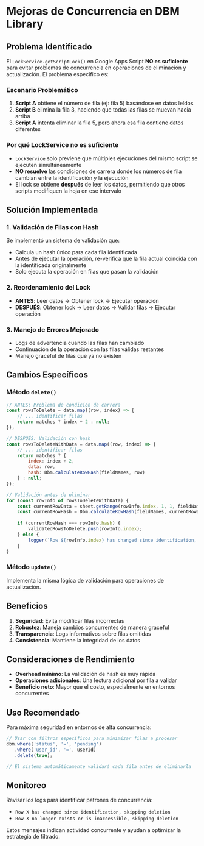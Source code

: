 # Mejoras de Concurrencia en DBM Library

## Problema Identificado

El `LockService.getScriptLock()` en Google Apps Script **NO es suficiente** para evitar problemas de concurrencia en operaciones de eliminación y actualización. El problema específico es:

### Escenario Problemático
1. **Script A** obtiene el número de fila (ej: fila 5) basándose en datos leídos
2. **Script B** elimina la fila 3, haciendo que todas las filas se muevan hacia arriba
3. **Script A** intenta eliminar la fila 5, pero ahora esa fila contiene datos diferentes

### Por qué LockService no es suficiente
- `LockService` solo previene que múltiples ejecuciones del mismo script se ejecuten simultáneamente
- **NO resuelve** las condiciones de carrera donde los números de fila cambian entre la identificación y la ejecución
- El lock se obtiene **después** de leer los datos, permitiendo que otros scripts modifiquen la hoja en ese intervalo

## Solución Implementada

### 1. Validación de Filas con Hash
Se implementó un sistema de validación que:
- Calcula un hash único para cada fila identificada
- Antes de ejecutar la operación, re-verifica que la fila actual coincida con la identificada originalmente
- Solo ejecuta la operación en filas que pasan la validación

### 2. Reordenamiento del Lock
- **ANTES**: Leer datos → Obtener lock → Ejecutar operación
- **DESPUÉS**: Obtener lock → Leer datos → Validar filas → Ejecutar operación

### 3. Manejo de Errores Mejorado
- Logs de advertencia cuando las filas han cambiado
- Continuación de la operación con las filas válidas restantes
- Manejo graceful de filas que ya no existen

## Cambios Específicos

### Método `delete()`
```javascript
// ANTES: Problema de condición de carrera
const rowsToDelete = data.map((row, index) => {
    // ... identificar filas
    return matches ? index + 2 : null;
});

// DESPUÉS: Validación con hash
const rowsToDeleteWithData = data.map((row, index) => {
    // ... identificar filas
    return matches ? { 
        index: index + 2,
        data: row,
        hash: Dbm.calculateRowHash(fieldNames, row)
    } : null;
});

// Validación antes de eliminar
for (const rowInfo of rowsToDeleteWithData) {
    const currentRowData = sheet.getRange(rowInfo.index, 1, 1, fieldNames.length).getDisplayValues()[0];
    const currentRowHash = Dbm.calculateRowHash(fieldNames, currentRowData);
    
    if (currentRowHash === rowInfo.hash) {
        validatedRowsToDelete.push(rowInfo.index);
    } else {
        logger(`Row ${rowInfo.index} has changed since identification, skipping deletion`, 'warning');
    }
}
```

### Método `update()`
Implementa la misma lógica de validación para operaciones de actualización.

## Beneficios

1. **Seguridad**: Evita modificar filas incorrectas
2. **Robustez**: Maneja cambios concurrentes de manera graceful
3. **Transparencia**: Logs informativos sobre filas omitidas
4. **Consistencia**: Mantiene la integridad de los datos

## Consideraciones de Rendimiento

- **Overhead mínimo**: La validación de hash es muy rápida
- **Operaciones adicionales**: Una lectura adicional por fila a validar
- **Beneficio neto**: Mayor que el costo, especialmente en entornos concurrentes

## Uso Recomendado

Para máxima seguridad en entornos de alta concurrencia:

```javascript
// Usar con filtros específicos para minimizar filas a procesar
dbm.where('status', '=', 'pending')
   .where('user_id', '=', userId)
   .delete(true);

// El sistema automáticamente validará cada fila antes de eliminarla
```

## Monitoreo

Revisar los logs para identificar patrones de concurrencia:
- `Row X has changed since identification, skipping deletion`
- `Row X no longer exists or is inaccessible, skipping deletion`

Estos mensajes indican actividad concurrente y ayudan a optimizar la estrategia de filtrado. 